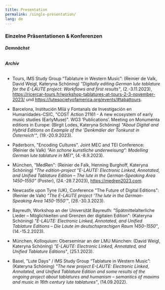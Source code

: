```yaml
---
title: Presentation
permalink: /single-presentation/
lang: de
---
```


### Einzelne Präsentationen & Konferenzen


###### **Demnächst**


###### **Archiv**

* Tours, IMS Study Group “Tablature in Western Music”: (Reinier de Valk, David Weigl, Kateryna Schöning) _"Digitally editing German lute tablature for the E-LAUTE project: Workflows and first results"_, (2.-3.11.2023),  <https://ricercar-tours.fr/workshop-tablatures-at-tours-2-3-november-2023/> und <https://lutesocietyofamerica.org/events/#tabattours>.

* Barcelona, Institución Milá y Fontanals de Investigación en Humanidades-CSIC, "COST Action 21161 - A new ecosystem of early music studies (EarlyMuse)". WG3 ‘Publications’. Meeting on Monumenta editions in Europe: (Birgit Lodes, Kateryna Schöning) _"About Digital and Hybrid Editions on Example of the 'Denkmäler der Tonkunst in Österreich'"_, (19.-20.9.2023).

* Paderborn, "Encoding Cultures". Joint MEC and TEI Conference: (Reinier de Valk) _“Ain schone kunstliche underweisung”: Modelling German lute tablature in MEI"_, (4.-8.9.2023).

* München, "MedRen": (Reinier de Falk, Henning Burghoff, Kateryna Schöning) _"The edition-project “E-LAUTE: Electronic Linked, Annotated, and Unified Tablature Edition –  The lute in the German-Speaking Area 1450–1550”_ (Poster), (24.-28.7.2023), <https://medren2023.com>.

* Newcastle upon Tyne (UK), Conference "The Future of Digital Editions": (Reinier de Valk) _"The E-LAUTE project 'The lute in the German-Speaking Area 1450-1550'"_, (28.-30.3.2023).

* Bayreuth, Workshop an der Universität Bayreuth: "Spätmittelalterliche Lieder – Möglichkeiten und Grenzen der digitalen Edition":  (Kateryna Schöning) _"E-LAUTE: Electronic Linked, Annotated, and Unified Tablature Editions – Die Laute im deutschsprachigen Raum 1450–1550"_, (14.-15.2.2023).

* München, Kolloquium: Oberseminar an der LMU München: (David Weigl, Kateryna Schöning) _"E-LAUTE: Electronic Linked, Annotated, and Unified Tablature Editions"_, (25.1.2023).

* Basel, "Lute Days" / IMS Study Group “Tablature in Western Music”: (Kateryna Schöning) _"The new project E-LAUTE: Electronic Linked, Annotated, and Unified Tablature Edition and some results of the ongoing project about tablatures and humanism – semantics of maxims and music in 16th century lute tablatures"_, (14.09.2022).










